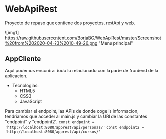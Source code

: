 # WebApiRest
Proyecto de repaso que contiene dos proyectos, restApi y web.

![img1] https://raw.githubusercontent.com/BorjaBG/WebApiRest/master/Screenshot%20from%202020-04-23%2010-49-26.png "Menu principal"

## AppCliente
Aqui podemos encontrar todo lo relacionado con la parte de frontend de la aplicacion.

- Tecnologias:
    - HTML5
    - CSS3
    - JavaScript

Para cambiar el endpoint, las APIs de donde coge la informacion, tendriamos que acceder al main.js y cambiar la URI de las constantes "endpoint" y "endpoint2".
`const endpoint = 'http://localhost:8080/apprest/api/personas/'`
`const endpoint2 = 'http://localhost:8080/apprest/api/cursos/'`
